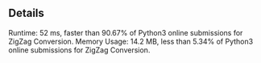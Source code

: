 ## Details

Runtime: 52 ms, faster than 90.67% of Python3 online submissions for ZigZag Conversion.
Memory Usage: 14.2 MB, less than 5.34% of Python3 online submissions for ZigZag Conversion.